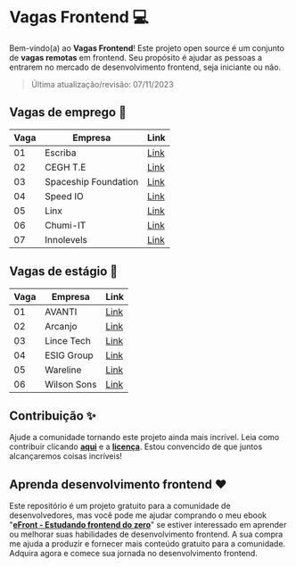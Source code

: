 # Vagas Frontend 💻

Bem-vindo(a) ao **Vagas Frontend**! Este projeto open source é um conjunto de **vagas remotas** em frontend. Seu propósito é ajudar as pessoas a entrarem no mercado de desenvolvimento frontend, seja iniciante ou não.

> Última atualização/revisão: 07/11/2023

## Vagas de emprego 🎉

| Vaga | Empresa              | Link                                     |
| ---- | -------------------- | ---------------------------------------- |
| 01   | Escriba              | [Link](https://bit.ly/emprego-efront-1)  |
| 02   | CEGH T.E             | [Link](https://encurtador.com.br/lnpI6)  |
| 03   | Spaceship Foundation | [Link](https://encurtador.com.br/nAGT2)  |
| 04   | Speed IO             | [Link](https://bit.ly/emprego-efront-15) |
| 05   | Linx                 | [Link](https://encurtador.com.br/eGJQS)  |
| 06   | Chumi-IT             | [Link](https://encurtador.com.br/fhOPS)  |
| 07   | Innolevels           | [Link](https://encurtador.com.br/dDV08)  |

## Vagas de estágio 🎉

| Vaga | Empresa     | Link                                    |
| ---- | ----------- | --------------------------------------- |
| 01   | AVANTI      | [Link](https://encurtador.com.br/ehnQZ) |
| 02   | Arcanjo     | [Link](https://encurtador.com.br/bnpW1) |
| 03   | Lince Tech  | [Link](https://encurtador.com.br/FN026) |
| 04   | ESIG Group  | [Link](https://encurtador.com.br/gxzY6) |
| 05   | Wareline    | [Link](https://encurtador.com.br/kruxT) |
| 06   | Wilson Sons | [Link](https://encurtador.com.br/cvyKP) |

## Contribuição ✨

Ajude a comunidade tornando este projeto ainda mais incrível. Leia como contribuir clicando **[aqui](https://github.com/iuricode/desafios-frontend/blob/main/CONTRIBUTING.md)** e a **[licença](https://github.com/iuricode/desafios-frontend/blob/main/LICENSE.md)**. Estou convencido de que juntos alcançaremos coisas incríveis!

## Aprenda desenvolvimento frontend ❤️

Este repositório é um projeto gratuito para a comunidade de desenvolvedores, mas você pode me ajudar comprando o meu ebook "**[eFront - Estudando frontend do zero](https://iuricode.com/efront)**" se estiver interessado em aprender ou melhorar suas habilidades de desenvolvimento frontend. A sua compra me ajuda a produzir e fornecer mais conteúdo gratuito para a comunidade. Adquira agora e comece sua jornada no desenvolvimento frontend.
